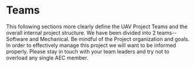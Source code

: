 # Teams

This following sections more clearly define the UAV Project Teams and the overall internal project structure. We have been divided into 2 teams--Software and Mechanical. Be mindful of the Project organization and goals. In order to effectively manage this project we will want to be informed properly. Please stay in touch with your team leaders and try not to overload any single AEC member.
